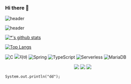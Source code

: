 ### Hi there 👋

![header](https://capsule-render.vercel.app/api?type=wave&color=auto&height=300&section=header&text=깃허브%20특강&fontSize=90)

![header](https://capsule-render.vercel.app/api?type=waving&color=auto&height=300&section=header&text=capsule%20render&fontSize=90)

[![*'s github stats](https://github-readme-stats.vercel.app/api?username=MingyeongKim0708)](https://github.com/MingyeongKim0708)

[![Top Langs](https://github-readme-stats.vercel.app/api/top-langs/?username=MingyeongKim0708)](https://github.com/MingyeongKim0708/github-readme-stats)

![C](https://img.shields.io/badge/-C-123456?style=flat-square&logo=C&logoColor=black)
![자바](https://img.shields.io/badge/-자바-007396?style=flat&logo=Java&logoColor=ffffff)
![Spring](https://img.shields.io/badge/-Spring-6DB33F?style=for-the-badge&logo=Spring&logoColor=white)
![TypeScript](https://img.shields.io/badge/-TypeScript-3178C6?style=flat-square&logo=TypeScript&logoColor=white)
![Serverless](https://img.shields.io/badge/-Serverless-FD5750?style=flat-square&logo=Serverless&logoColor=magenta)
![MariaDB](https://img.shields.io/badge/-MariaDB-1F305F?style=flat-square&logo=mariadb&logoColor=white)


<div align="center">
	<img src="https://img.shields.io/badge/Java-007396?style=flat&logo=Java&logoColor=white" />
	<img src="https://img.shields.io/badge/HTML5-E34F26?style=flat&logo=HTML5&logoColor=white" />
	<img src="https://img.shields.io/badge/CSS3-1572B6?style=flat&logo=CSS3&logoColor=white" />
</div>




```
System.out.println("dd");
```
<!--
**MingyeongKim0708/MingyeongKim0708** is a ✨ _special_ ✨ repository because its `README.md` (this file) appears on your GitHub profile.

Here are some ideas to get you started:

- 🔭 I’m currently working on ...
- 🌱 I’m currently learning ...
- 👯 I’m looking to collaborate on ...
- 🤔 I’m looking for help with ...
- 💬 Ask me about ...
- 📫 How to reach me: ...
- 😄 Pronouns: ...
- ⚡ Fun fact: ...
-->

